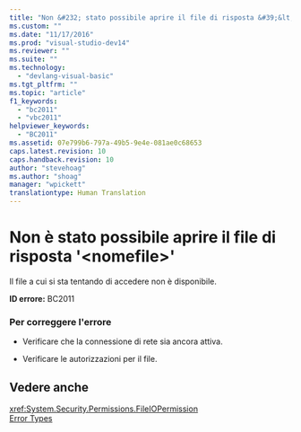 ```yaml
---
title: "Non &#232; stato possibile aprire il file di risposta &#39;&lt;nomefile&gt;&#39; | Microsoft Docs"
ms.custom: ""
ms.date: "11/17/2016"
ms.prod: "visual-studio-dev14"
ms.reviewer: ""
ms.suite: ""
ms.technology: 
  - "devlang-visual-basic"
ms.tgt_pltfrm: ""
ms.topic: "article"
f1_keywords: 
  - "bc2011"
  - "vbc2011"
helpviewer_keywords: 
  - "BC2011"
ms.assetid: 07e799b6-797a-49b5-9e4e-081ae0c68653
caps.latest.revision: 10
caps.handback.revision: 10
author: "stevehoag"
ms.author: "shoag"
manager: "wpickett"
translationtype: Human Translation
---
```

# Non &#232; stato possibile aprire il file di risposta &#39;&lt;nomefile&gt;&#39;
Il file a cui si sta tentando di accedere non è disponibile.  
  
 **ID errore:** BC2011  
  
### Per correggere l'errore  
  
-   Verificare che la connessione di rete sia ancora attiva.  
  
-   Verificare le autorizzazioni per il file.  
  
## Vedere anche  
 <xref:System.Security.Permissions.FileIOPermission>   
 [Error Types](../../visual-basic/programming-guide/language-features/error-types.md)